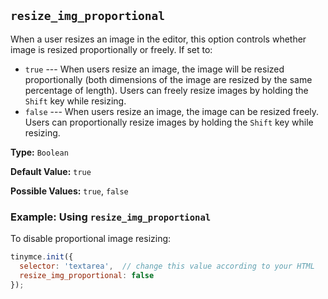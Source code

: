 ## `resize_img_proportional`

When a user resizes an image in the editor, this option controls whether image is resized proportionally or freely. If set to:

- `true` --- When users resize an image, the image will be resized proportionally (both dimensions of the image are resized by the same percentage of length). Users can freely resize images by holding the `Shift` key while resizing.
- `false` --- When users resize an image, the image can be resized freely. Users can proportionally resize images by holding the `Shift` key while resizing.

**Type:** `Boolean`

**Default Value:** `true`

**Possible Values:** `true`, `false`

### Example: Using `resize_img_proportional`

To disable proportional image resizing:

```js
tinymce.init({
  selector: 'textarea',  // change this value according to your HTML
  resize_img_proportional: false
});
```
